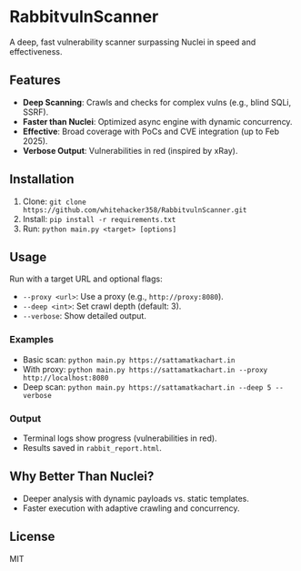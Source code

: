 # RabbitvulnScanner
A deep, fast vulnerability scanner surpassing Nuclei in speed and effectiveness.

## Features
- **Deep Scanning**: Crawls and checks for complex vulns (e.g., blind SQLi, SSRF).
- **Faster than Nuclei**: Optimized async engine with dynamic concurrency.
- **Effective**: Broad coverage with PoCs and CVE integration (up to Feb 2025).
- **Verbose Output**: Vulnerabilities in red (inspired by xRay).

## Installation
1. Clone: `git clone https://github.com/whitehacker358/RabbitvulnScanner.git`
2. Install: `pip install -r requirements.txt`
3. Run: `python main.py <target> [options]`

## Usage
Run with a target URL and optional flags:
- `--proxy <url>`: Use a proxy (e.g., `http://proxy:8080`).
- `--deep <int>`: Set crawl depth (default: 3).
- `--verbose`: Show detailed output.

### Examples
- Basic scan: `python main.py https://sattamatkachart.in`
- With proxy: `python main.py https://sattamatkachart.in --proxy http://localhost:8080`
- Deep scan: `python main.py https://sattamatkachart.in --deep 5 --verbose`

### Output
- Terminal logs show progress (vulnerabilities in red).
- Results saved in `rabbit_report.html`.

## Why Better Than Nuclei?
- Deeper analysis with dynamic payloads vs. static templates.
- Faster execution with adaptive crawling and concurrency.

## License
MIT
